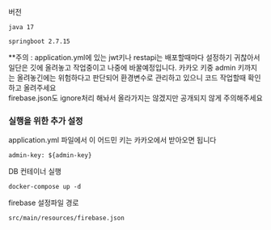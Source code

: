 버전
```
java 17

springboot 2.7.15
```
**주의 : application.yml에 있는 jwt키나 restapi는 배포할때마다 설정하기 귀찮아서 
일단은 깃에 올려놓고 작업중이고 나중에 바꿀예정입니다. 카카오 키중 admin 키까지는 올려놓긴에는 위험하다고 판단되어 
환경변수로 관리하고 있으니 코드 작업할때 확인하고 올려주세요
</br>
firebase.json도 ignore처리 해놔서 올라가지는 않겠지만 공개되지 않게 주의해주세요
### 실행을 위한 추가 설정
application.yml 파일에서 이 어드민 키는 카카오에서 받아오면 됩니다
```
admin-key: ${admin-key}
```
DB 컨테이너 실행
```
docker-compose up -d
```
firebase 설정파일 경로 
```
src/main/resources/firebase.json
```